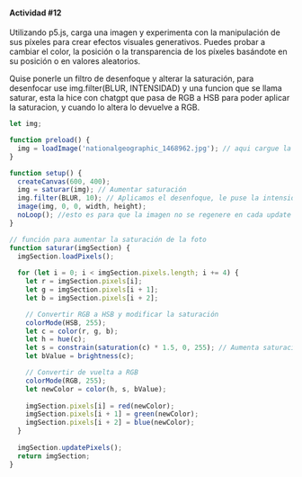 #### Actividad #12

Utilizando p5.js, carga una imagen y experimenta con la manipulación de sus píxeles para crear efectos visuales generativos. Puedes probar a cambiar el color, la posición o la transparencia de los píxeles basándote en su posición o en valores aleatorios.

Quise ponerle un filtro de desenfoque y alterar la saturación, para desenfocar use img.filter(BLUR, INTENSIDAD) y una funcion que se llama saturar, esta la hice con chatgpt que pasa de RGB a HSB para poder aplicar la saturacion, y cuando lo altera lo devuelve a RGB.

```js
let img;

function preload() {
  img = loadImage('nationalgeographic_1468962.jpg'); // aqui cargue la imagen 
}

function setup() {
  createCanvas(600, 400);
  img = saturar(img); // Aumentar saturación
  img.filter(BLUR, 10); // Aplicamos el desenfoque, le puse la intensidad en 10 para que se pueda ver el cambio aplicado
  image(img, 0, 0, width, height);
  noLoop(); //esto es para que la imagen no se regenere en cada update
}

// función para aumentar la saturación de la foto
function saturar(imgSection) {
  imgSection.loadPixels();
  
  for (let i = 0; i < imgSection.pixels.length; i += 4) {
    let r = imgSection.pixels[i];
    let g = imgSection.pixels[i + 1];
    let b = imgSection.pixels[i + 2];

    // Convertir RGB a HSB y modificar la saturación
    colorMode(HSB, 255);
    let c = color(r, g, b);
    let h = hue(c);
    let s = constrain(saturation(c) * 1.5, 0, 255); // Aumenta saturación
    let bValue = brightness(c);

    // Convertir de vuelta a RGB
    colorMode(RGB, 255);
    let newColor = color(h, s, bValue);
    
    imgSection.pixels[i] = red(newColor);
    imgSection.pixels[i + 1] = green(newColor);
    imgSection.pixels[i + 2] = blue(newColor);
  }
  
  imgSection.updatePixels();
  return imgSection;
}
```
